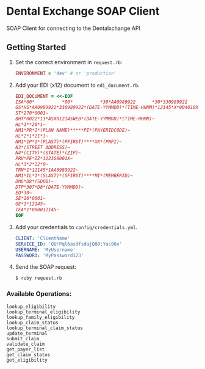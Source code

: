 Dental Exchange SOAP Client
======================

SOAP Client for connecting to the Dentalxchange API

## Getting Started

1. Set the correct environment in `request.rb`:
	``` ruby
	ENVIRONMENT = 'dev' # or 'production'
	```

2. Add your EDI (x12) document to `edi_document.rb`.

	``` ruby
	EDI_DOCUMENT = <<-EOF
	ISA*00*          *00*          *30*AA0989922      *30*330989922      *(DATE-YYYYMMDD)*(TIME-HHMM)*U*00401*000012145*0*P*:~
	GS*HS*AA0989922*330989922*(DATE-YYMMDD)*(TIME-HHMM)*12145*X*004010X092~
	ST*270*0001~
	BHT*0022*13*ASX012145WEB*(DATE-YYMMDD)*(TIME-HHMM)~
	HL*1**20*1~
	NM1*PR*2*(PLAN NAME)*****PI*(PAYERIDCODE)~
	HL*2*1*21*1~
	NM1*1P*1*(PLAST)*(PFIRST)****XX*(PNPI)~
	N3*(STREET ADDRESS)~
	N4*(CITY)*(STATE)*(ZIP)~
	PRV*PE*ZZ*1223G0001X~
	HL*3*2*22*0~
	TRN*1*12145*1AA0989922~
	NM1*IL*1*(SLAST)*(SFIRST)****MI*(MEMBERID)~
	DMG*D8*(SDOB)~
	DTP*307*D8*(DATE-YYMMDD)~
	EQ*30~
	SE*16*0001~
	GE*1*12145~
	IEA*1*000012145~
	EOF
	```

3. Add your credentials to `config/credentials.yml`.

	``` yaml
	CLIENT: 'ClientName'
	SERVICE_ID: 'QU!Pql6asdfsdajQ80:Yas96x'
	USERNAME: 'MyUsername'
	PASSWORD: 'MyPassword123'
	```

4. Send the SOAP request:

	``` bash
	$ ruby request.rb
	```


### Available Operations:
	lookup_eligibility
	lookup_terminal_eligibility
	lookup_family_eligibility
	lookup_claim_status
	lookup_terminal_claim_status
	update_terminal
	submit_claim
	validate_claim
	get_payer_list
	get_claim_status
	get_eligibility

